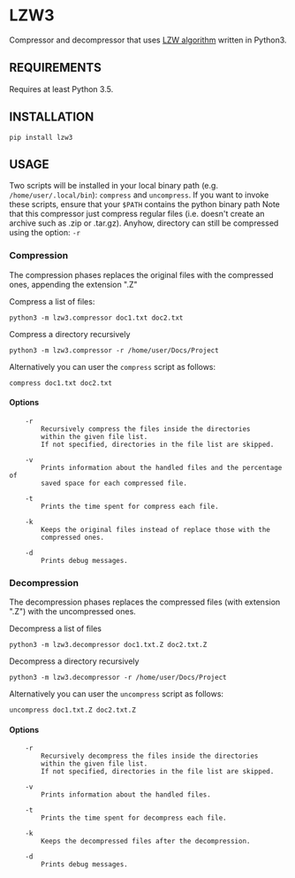 LZW3
====

Compressor and decompressor that uses [LZW algorithm](https://en.wikipedia.org/wiki/Lempel%E2%80%93Ziv%E2%80%93Welch) written in Python3.

## REQUIREMENTS

Requires at least Python 3.5.

## INSTALLATION

```
pip install lzw3
```

## USAGE

Two scripts will be installed in your local binary path (e.g. `/home/user/.local/bin`): `compress` and `uncompress`.
If you want to invoke these scripts, ensure that your `$PATH` contains the python binary path
Note that this compressor just compress regular files (i.e. doesn't create an archive such as .zip or .tar.gz).
Anyhow, directory can still be compressed using the option: `-r`

### Compression

The compression phases replaces the original files with the compressed ones, appending the extension ".Z"

Compress a list of files:
```
python3 -m lzw3.compressor doc1.txt doc2.txt
```
 
Compress a directory recursively
```
python3 -m lzw3.compressor -r /home/user/Docs/Project
```

Alternatively you can user the `compress` script as follows:
```
compress doc1.txt doc2.txt
```

#### Options

```
    -r
        Recursively compress the files inside the directories
        within the given file list.
        If not specified, directories in the file list are skipped.

    -v
        Prints information about the handled files and the percentage of
        saved space for each compressed file.

    -t
        Prints the time spent for compress each file.

    -k
        Keeps the original files instead of replace those with the
        compressed ones.

    -d
        Prints debug messages.
```


### Decompression

The decompression phases replaces the compressed files (with extension ".Z") with the uncompressed ones.

Decompress a list of files
```
python3 -m lzw3.decompressor doc1.txt.Z doc2.txt.Z
```
        
Decompress a directory recursively
```
python3 -m lzw3.decompressor -r /home/user/Docs/Project
```

Alternatively you can user the `uncompress` script as follows:
```
uncompress doc1.txt.Z doc2.txt.Z
```

#### Options

```
    -r
        Recursively decompress the files inside the directories
        within the given file list.
        If not specified, directories in the file list are skipped.

    -v
        Prints information about the handled files.

    -t
        Prints the time spent for decompress each file.

    -k
        Keeps the decompressed files after the decompression.

    -d
        Prints debug messages.
```